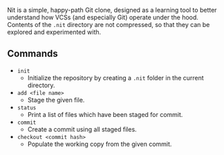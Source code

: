 Nit is a simple, happy-path Git clone, designed as a learning tool to better understand how VCSs (and especially Git) operate under the hood. Contents of the `.nit` directory are not compressed, so that they can be explored and experimented with.

## Commands
 - `init`
    - Initialize the repository by creating a `.nit` folder in the current directory.
 - `add <file name>`
    - Stage the given file.
 - `status`
    - Print a list of files which have been staged for commit.
 - `commit`
    - Create a commit using all staged files.
 - `checkout <commit hash>`
    - Populate the working copy from the given commit.
